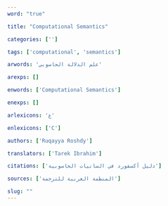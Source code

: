 ```yaml
---
word: "true"

title: "Computational Semantics"

categories: ['']

tags: ['computational', 'semantics']

arwords: 'علم الدلالة الحاسوبي'

arexps: []

enwords: ['Computational Semantics']

enexps: []

arlexicons: 'ع'

enlexicons: ['C']

authors: ['Ruqayya Roshdy']

translators: ['Tarek Ibrahim']

citations: ['دليل أكسفورد في السانيات الحاسوبية']

sources: ['المنظمة العربية للترجمة']

slug: ""
---
```

